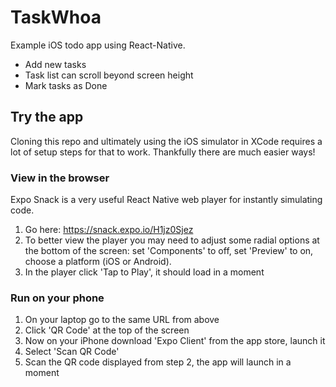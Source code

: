 # TaskWhoa

Example iOS todo app using React-Native.

- Add new tasks
- Task list can scroll beyond screen height
- Mark tasks as Done

## Try the app

Cloning this repo and ultimately using the iOS simulator in XCode requires a lot of setup steps for that to work. Thankfully there are much easier ways!

### View in the browser

Expo Snack is a very useful React Native web player for instantly simulating code. 

1. Go here: https://snack.expo.io/H1jz0Sjez
2. To better view the player you may need to adjust some radial options at the bottom of the screen: set 'Components' to off, set 'Preview' to on, choose a platform (iOS or Android).
3. In the player click 'Tap to Play', it should load in a moment

### Run on your phone

1. On your laptop go to the same URL from above
2. Click 'QR Code' at the top of the screen
3. Now on your iPhone download 'Expo Client' from the app store, launch it
4. Select 'Scan QR Code'
5. Scan the QR code displayed from step 2, the app will launch in a moment

